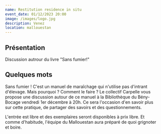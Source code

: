 ```yaml
---
name: Restitution residence in situ
event_date: 01/12/2023 20:00
image: /images/logo.jpg
description: Venez
location: mallouestan
---
```


## Présentation
Discussion autrour du livre "Sans fumier!"

## Quelques mots

Sans fumier !
C'est un manuel de maraîchage qui n'utilise pas d'intrant d'élevage.
Mais pourquoi ? Comment le faire ?
Le collectif Carpelle vous propose une discussion autour de ce manuel à la Bibliothèque du Bény-Bocage vendredi 1er décembre à 20h.
Ce sera l'occasion d'en savoir plus sur cette pratique, de partager des savoirs et des questionnements.

L'entrée est libre et des exemplaires seront disponibles à prix libre.
Et comme d'habitude, l'équipe du Mallouestan aura préparé de quoi grignoter et boire.